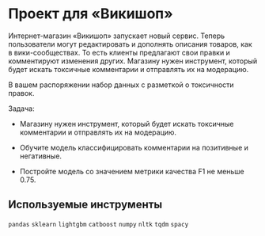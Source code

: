 # Проект для «Викишоп»

Интернет-магазин «Викишоп» запускает новый сервис. Теперь пользователи могут редактировать и дополнять описания товаров, как в вики-сообществах. То есть клиенты предлагают свои правки и комментируют изменения других. Магазину нужен инструмент, который будет искать токсичные комментарии и отправлять их на модерацию.

В вашем распоряжении набор данных с разметкой о токсичности правок.

Задача:

- Магазину нужен инструмент, который будет искать токсичные комментарии и отправлять их на модерацию.

- Обучите модель классифицировать комментарии на позитивные и негативные.

- Постройте модель со значением метрики качества F1 не меньше 0.75.

## Используемые инструменты

`pandas` `sklearn` `lightgbm` `catboost` `numpy` `nltk` `tqdm` `spacy`



